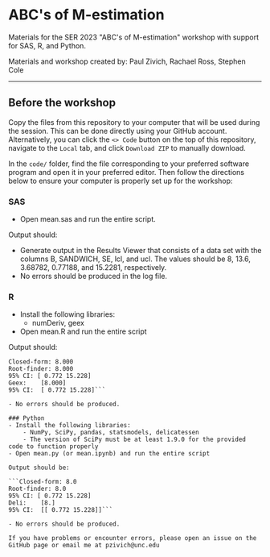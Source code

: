 # ABC's of M-estimation

Materials for the SER 2023 "ABC's of M-estimation" workshop with support for SAS, R, and Python.

Materials and workshop created by: Paul Zivich, Rachael Ross, Stephen Cole

-----------

## Before the workshop

Copy the files from this repository to your computer that will be used during the session. This can be done directly
using your GitHub account. Alternatively, you can click the `<> Code` button on the top of this repository, navigate to
the `Local` tab, and click `Download ZIP` to manually download.

In the `code/` folder, find the file corresponding to your preferred software program and open it in your preferred
editor. Then follow the directions below to ensure your computer is properly set up for the workshop:

### SAS
- Open mean.sas and run the entire script.

Output should:
- Generate output in the Results Viewer that consists of a data set with the columns B, SANDWICH, SE, lcl, and ucl.
The values should be 8, 13.6, 3.68782, 0.77188, and 15.2281, respectively.
- No errors should be produced in the log file.

### R
- Install the following libraries:
    - numDeriv, geex
- Open mean.R and run the entire script

Output should:

```Estimated mean
Closed-form: 8.000
Root-finder: 8.000
95% CI: [ 0.772 15.228]
Geex:    [8.000]
95% CI:  [ 0.772 15.228]```

- No errors should be produced.

### Python
- Install the following libraries:
    - NumPy, SciPy, pandas, statsmodels, delicatessen
    - The version of SciPy must be at least 1.9.0 for the provided code to function properly
- Open mean.py (or mean.ipynb) and run the entire script

Output should be:

```Closed-form: 8.0
Root-finder: 8.0
95% CI: [ 0.772 15.228]
Deli:    [8.]
95% CI:  [[ 0.772 15.228]]```

- No errors should be produced.

If you have problems or encounter errors, please open an issue on the GitHub page or email me at pzivich@unc.edu
